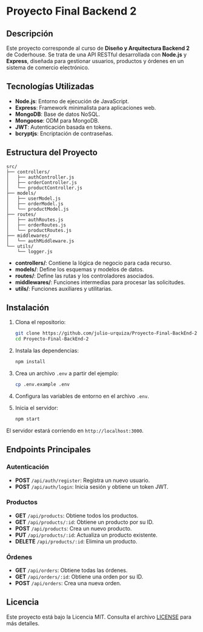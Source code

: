 # Proyecto Final Backend 2

## Descripción

Este proyecto corresponde al curso de **Diseño y Arquitectura Backend 2** de Coderhouse. Se trata de una API RESTful desarrollada con **Node.js** y **Express**, diseñada para gestionar usuarios, productos y órdenes en un sistema de comercio electrónico.

## Tecnologías Utilizadas

* **Node.js**: Entorno de ejecución de JavaScript.
* **Express**: Framework minimalista para aplicaciones web.
* **MongoDB**: Base de datos NoSQL.
* **Mongoose**: ODM para MongoDB.
* **JWT**: Autenticación basada en tokens.
* **bcryptjs**: Encriptación de contraseñas.

## Estructura del Proyecto

```plaintext
src/
├── controllers/
│   ├── authController.js
│   ├── orderController.js
│   └── productController.js
├── models/
│   ├── userModel.js
│   ├── orderModel.js
│   └── productModel.js
├── routes/
│   ├── authRoutes.js
│   ├── orderRoutes.js
│   └── productRoutes.js
├── middlewares/
│   └── authMiddleware.js
└── utils/
    └── logger.js
```

* **controllers/**: Contiene la lógica de negocio para cada recurso.
* **models/**: Define los esquemas y modelos de datos.
* **routes/**: Define las rutas y los controladores asociados.
* **middlewares/**: Funciones intermedias para procesar las solicitudes.
* **utils/**: Funciones auxiliares y utilitarias.

## Instalación

1. Clona el repositorio:

   ```bash
   git clone https://github.com/julio-urquiza/Proyecto-Final-BackEnd-2.git
   cd Proyecto-Final-BackEnd-2
   ```

2. Instala las dependencias:

   ```bash
   npm install
   ```

3. Crea un archivo `.env` a partir del ejemplo:

   ```bash
   cp .env.example .env
   ```

4. Configura las variables de entorno en el archivo `.env`.

5. Inicia el servidor:

   ```bash
   npm start
   ```

El servidor estará corriendo en `http://localhost:3000`.

## Endpoints Principales

### Autenticación

* **POST** `/api/auth/register`: Registra un nuevo usuario.
* **POST** `/api/auth/login`: Inicia sesión y obtiene un token JWT.

### Productos

* **GET** `/api/products`: Obtiene todos los productos.
* **GET** `/api/products/:id`: Obtiene un producto por su ID.
* **POST** `/api/products`: Crea un nuevo producto.
* **PUT** `/api/products/:id`: Actualiza un producto existente.
* **DELETE** `/api/products/:id`: Elimina un producto.

### Órdenes

* **GET** `/api/orders`: Obtiene todas las órdenes.
* **GET** `/api/orders/:id`: Obtiene una orden por su ID.
* **POST** `/api/orders`: Crea una nueva orden.

## Licencia

Este proyecto está bajo la Licencia MIT. Consulta el archivo [LICENSE](LICENSE) para más detalles.
